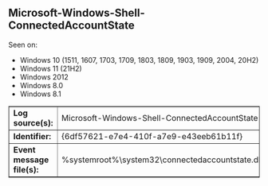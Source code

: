 ## Microsoft-Windows-Shell-ConnectedAccountState

Seen on:
* Windows 10 (1511, 1607, 1703, 1709, 1803, 1809, 1903, 1909, 2004, 20H2)
* Windows 11 (21H2)
* Windows 2012
* Windows 8.0
* Windows 8.1

<table border="1" class="docutils">
  <tbody>
    <tr>
      <td><b>Log source(s):</b></td>
      <td>Microsoft-Windows-Shell-ConnectedAccountState</td>
    </tr>
    <tr>
      <td><b>Identifier:</b></td>
      <td>{6df57621-e7e4-410f-a7e9-e43eeb61b11f}</td>
    </tr>
    <tr>
      <td><b>Event message file(s):</b></td>
      <td>%systemroot%\system32\connectedaccountstate.dll</td>
    </tr>
  </tbody>
</table>

&nbsp;


